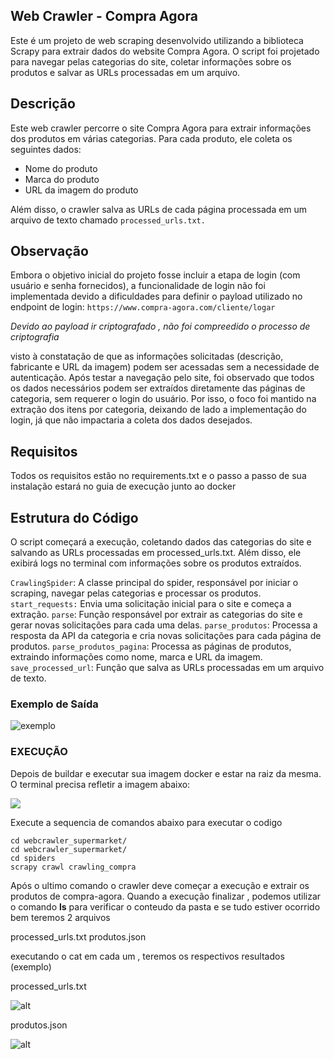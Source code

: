 

## **Web Crawler - Compra Agora**

Este é um projeto de web scraping desenvolvido utilizando a biblioteca Scrapy para extrair dados do website Compra Agora. O script foi projetado para navegar pelas categorias do site, coletar informações sobre os produtos e salvar as URLs processadas em um arquivo.

## Descrição

Este web crawler percorre o site Compra Agora para extrair informações dos produtos em várias categorias. Para cada produto, ele coleta os seguintes dados:

 - Nome do produto 
 - Marca do produto 
 - URL da imagem do produto

Além disso, o crawler salva as URLs de cada página processada em um arquivo de texto chamado `processed_urls.txt.`

## Observação

Embora o objetivo inicial do projeto fosse incluir a etapa de login (com usuário e senha fornecidos), a funcionalidade de login não foi implementada devido a dificuldades para definir o payload utilizado no endpoint de login: `https://www.compra-agora.com/cliente/logar`

*Devido ao payload ir criptografado , não foi compreedido o processo de criptografia*

visto  à constatação de que as informações solicitadas (descrição, fabricante e URL da imagem) podem ser acessadas sem a necessidade de autenticação. Após testar a navegação pelo site, foi observado que todos os dados necessários podem ser extraídos diretamente das páginas de categoria, sem requerer o login do usuário. Por isso, o foco foi mantido na extração dos itens por categoria, deixando de lado a implementação do login, já que não impactaria a coleta dos dados desejados.

## Requisitos

Todos os requisitos estão no requirements.txt e o passo a passo de sua instalação estará no guia de execução junto ao docker

## Estrutura do Código

O script começará a execução, coletando dados das categorias do site e salvando as URLs processadas em processed_urls.txt. Além disso, ele exibirá logs no terminal com informações sobre os produtos extraídos.

`CrawlingSpider`: A classe principal do spider, responsável por iniciar o scraping, navegar pelas categorias e processar os produtos.
`start_requests:` Envia uma solicitação inicial para o site e começa a extração.
`parse`: Função responsável por extrair as categorias do site e gerar novas solicitações para cada uma delas.
`parse_produtos`: Processa a resposta da API da categoria e cria novas solicitações para cada página de produtos.
`parse_produtos_pagina`: Processa as páginas de produtos, extraindo informações como nome, marca e URL da imagem.
`save_processed_url`: Função que salva as URLs processadas em um arquivo de texto.


### Exemplo de Saída

![exemplo](https://i.imgur.com/O6vnwVF.png)

### EXECUÇÃO 

Depois de buildar e executar sua imagem docker e estar na raiz da mesma. O terminal precisa refletir a imagem abaixo:

![](https://i.imgur.com/9LjycDB.png)

Execute a sequencia de comandos abaixo para executar o codigo

    cd webcrawler_supermarket/
    cd webcrawler_supermarket/
    cd spiders
    scrapy crawl crawling_compra

Após o ultimo comando o crawler deve começar a execução e extrair os produtos de compra-agora.
Quando a execução finalizar , podemos utilizar o comando **ls** para verificar o conteudo da pasta e se tudo estiver ocorrido bem teremos 2 arquivos 

processed_urls.txt 
produtos.json

executando o cat em cada um , teremos os respectivos resultados (exemplo)

processed_urls.txt

![alt](https://i.imgur.com/1dYlxeQ.png)


produtos.json

![alt](https://i.imgur.com/jPewuzM.png)


